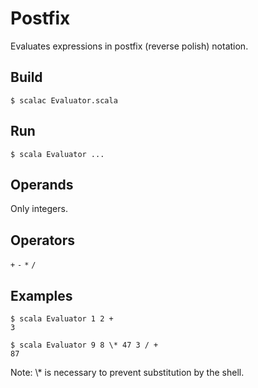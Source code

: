# Postfix
Evaluates expressions in postfix (reverse polish) notation.

## Build
```
$ scalac Evaluator.scala
```

## Run
```
$ scala Evaluator ...
```

## Operands
Only integers.

## Operators
`+`
`-`
`*`
`/`

## Examples

```
$ scala Evaluator 1 2 +
3
```

```
$ scala Evaluator 9 8 \* 47 3 / +
87
```

Note: \\* is necessary to prevent substitution by the shell.
